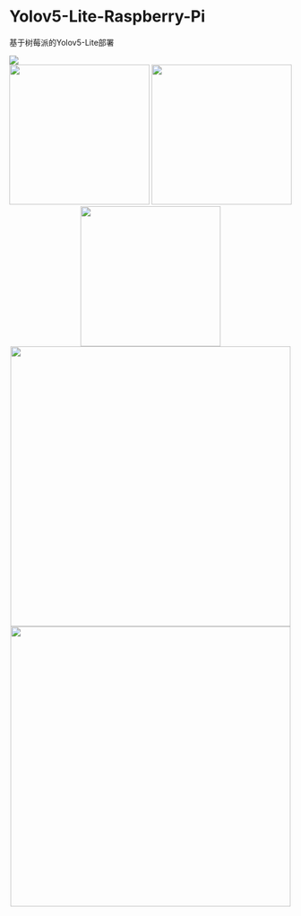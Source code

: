 # Yolov5-Lite-Raspberry-Pi
基于树莓派的Yolov5-Lite部署
<div> 
<a href="https://convertmodel.com/"><img src="https://img.shields.io/badge/-Torch to ONNX<<Click here-ff2d51?style=style=flat-square&logo=Pytorch&logoColor=white" /></a>
</div>

<div align=center>
  <img height="250" src="https://user-images.githubusercontent.com/98397090/215700763-d914636f-f9af-4cd1-8dcd-b9d039a139e2.png"/>
  <img height="250" src="https://user-images.githubusercontent.com/98397090/215700830-2a9661e9-bf38-4af8-927d-60ffb7f23b6f.png"/>
  <img height="250" src="https://user-images.githubusercontent.com/98397090/215700873-d947d3b1-3bdc-4f85-bcee-c5b78212e34e.png"/>
</div>




<div align=center>
  <img width="500" src="https://user-images.githubusercontent.com/98397090/215695578-829ac53c-9f31-481c-a63a-399ff14283eb.gif"/>
  <img width="500" src="https://user-images.githubusercontent.com/98397090/215697763-8c292c98-f41e-4a00-bd0c-e410fcf64731.gif"/>
</div>

